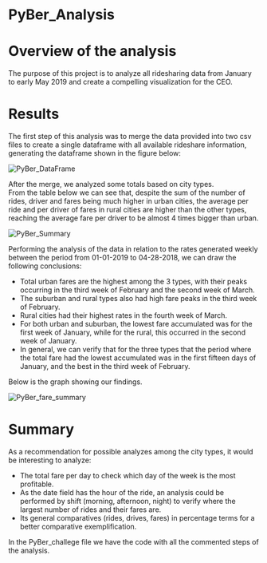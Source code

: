 # PyBer_Analysis


# Overview of the analysis
The purpose of this project is to analyze all ridesharing data from January to early May 2019 and create a compelling visualization for the CEO.

# Results

The first step of this analysis was to merge the data provided into two csv files to create a single dataframe with all available rideshare information, generating the dataframe shown in the figure below:  

![PyBer_DataFrame](https://user-images.githubusercontent.com/111664141/192163609-4cfe83bf-846d-455b-9e7b-52b5dd13a854.png)
  
After the merge, we analyzed some totals based on city types.  
From the table below we can see that, despite the sum of the number of rides, driver and fares 
being much higher in urban cities, the average per ride and per driver of fares in rural cities are higher than the other types, reaching the average fare per driver to be almost 4 times bigger than urban.    

![PyBer_Summary](https://user-images.githubusercontent.com/111664141/192163723-64e24db9-ad59-4878-8bfe-544317c61697.png)

  
Performing the analysis of the data in relation to the rates generated weekly between the period from 01-01-2019 to 04-28-2018, we can draw the following conclusions: 
- Total urban fares are the highest among the 3 types, with their peaks occurring in the third week of February and the second week 
of March.  
- The suburban and rural types also had high fare peaks in the third week of February.  
- Rural cities had their highest rates in the fourth week of March.  
- For both urban and suburban, the lowest fare accumulated was for the first week of January, while for the rural, this occurred in the second week of January.  
- In general, we can verify that for the three types that the period where the total fare had the lowest accumulated was in the first fifteen days of January, and the best in the third week of February.  

Below is the graph showing our findings.  

![PyBer_fare_summary](https://user-images.githubusercontent.com/111664141/192163705-0ab9f65c-0ac3-41ef-9e4a-9842162d6ddd.png)

# Summary  
As a recommendation for possible analyzes among the city types, it would be interesting to analyze:  
- The total fare per day to check which day of the week is the most profitable.  
- As the date field has the hour of the ride, an analysis could be performed by shift (morning, afternoon, night) to verify where the largest number of rides and their fares are.  
- Its general comparatives (rides, drives, fares) in percentage terms for a better comparative exemplification.

In the PyBer_challege file we have the code with all the commented steps of the analysis.
